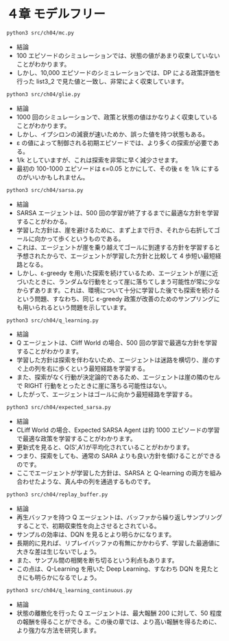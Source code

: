 # ４章 モデルフリー

```sh
python3 src/ch04/mc.py
```

- 結論
- 100 エピソードのシミュレーションでは、状態の値があまり収束していないことがわかります。
- しかし、10,000 エピソードのシミュレーションでは、DP による政策評価を行った list3_2 で見た値と一致し、非常によく収束しています。

```sh
python3 src/ch04/glie.py
```

- 結論
- 1000 回のシミュレーションで、政策と状態の値はかなりよく収束していることがわかります。
- しかし、イプシロンの減衰が速いためか、誤った値を持つ状態もある。
- ε の値によって制御される初期エピソードでは、より多くの探索が必要である。
- 1/k としていますが、これは探索を非常に早く減少させます。
- 最初の 100-1000 エピソードは ε=0.05 とかにして、その後 ε を 1/k にするのがいいかもしれません。

```sh
python3 src/ch04/sarsa.py
```

- 結論
- SARSA エージェントは、500 回の学習が終了するまでに最適な方針を学習することがわかる。
- 学習した方針は、崖を避けるために、まず上まで行き、それから右折してゴールに向かって歩くというものである。
- これは、エージェントが崖を乗り越えてゴールに到達する方針を学習すると予想されたからで、エージェントが学習した方針と比較して 4 歩短い最短経路となる。
- しかし、ε-greedy を用いた探索を続けているため、エージェントが崖に近づいたときに、ランダムな行動をとって崖に落ちてしまう可能性が常に少なからずあります。これは、環境について十分に学習した後でも探索を続けるという問題、すなわち、同じ ε-greedy 政策が改善のためのサンプリングにも用いられるという問題を示しています。

```sh
python3 src/ch04/q_learning.py
```

- 結論
- Q エージェントは、Cliff World の場合、500 回の学習で最適な方針を学習することがわかります。
- 学習した方針は探索を伴わないため、エージェントは迷路を横切り、崖のすぐ上の列を右に歩くという最短経路を学習する。
- また、探索がなく行動が決定論的であるため、エージェントは崖の隣のセルで RIGHT 行動をとったときに崖に落ちる可能性はない。
- したがって、エージェントはゴールに向かう最短経路を学習する。

```sh
python3 src/ch04/expected_sarsa.py
```

- 結論
- CLiff World の場合、Expected SARSA Agent は約 1000 エピソードの学習で最適な政策を学習することがわかります。
- 更新式を見ると、Q(S',A')が平均化されていることがわかります。
- つまり、探索をしても、通常の SARA よりも良い方針を傾けることができるのです。
- ここでエージェントが学習した方針は、SARSA と Q-learning の両方を組み合わせたような、真ん中の列を通過するものです。

```sh
python3 src/ch04/replay_buffer.py
```

- 結論
- 再生バッファを持つ Q エージェントは、バッファから繰り返しサンプリングすることで、初期収束性を向上させるとされている。
- サンプルの効率は、DQN を見るとより明らかになります。
- 長期的に見れば、リプレイバッファの有無にかかわらず、学習した最適値に大きな差は生じないでしょう。
- また、サンプル間の相関を断ち切るという利点もあります。
- この点は、Q-Learning を用いた Deep Learning、すなわち DQN を見たときにも明らかになるでしょう。

```sh
python3 src/ch04/q_learning_continuous.py
```

- 結論
- 状態の離散化を行った Q エージェントは、最大報酬 200 に対して、50 程度の報酬を得ることができる。この後の章では、より高い報酬を得るために、より強力な方法を研究します。
